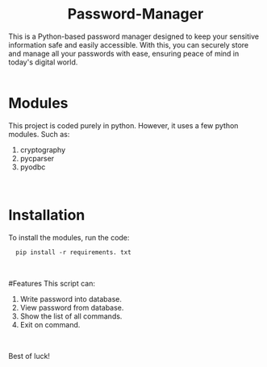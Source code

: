 <h1 align=center>Password-Manager</h1>
This is a Python-based password manager designed to keep your sensitive information safe and easily accessible. With this, you can securely store and manage all your passwords with ease, ensuring peace of mind in today's digital world.
<br />
<br />

# Modules
This project is coded purely in python. However, it uses a few python modules. Such as:
1. cryptography
2. pycparser
3. pyodbc
<br />

# Installation
To install the modules, run the code:
```markdown
  pip install -r requirements. txt
```
<br/>

#Features
This script can:
1. Write password into database.
2. View password from database.
3. Show the list of all commands.
4. Exit on command.
<br />

Best of luck!
